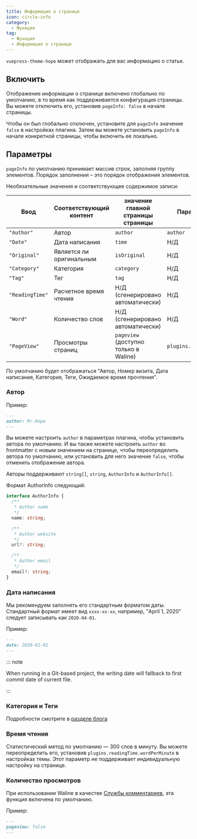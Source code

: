 ```yaml
---
title: Информация о странице
icon: circle-info
category:
  - Функция
tag:
  - Функция
  - Информация о странице
---
```


`vuepress-theme-hope` может отображать для вас информацию о статье.

<!-- more -->

## Включить

Отображение информации о странице включено глобально по умолчанию, в то время как поддерживается конфигурация страницы. Вы можете отключить его, установив `pageInfo: false` в начале страницы.

Чтобы он был глобально отключен, установите для `pageInfo` значение `false` в настройках плагина. Затем вы можете установить `pageInfo` в начале конкретной страницы, чтобы включить ее локально.

## Параметры <Badge text="Конфигурация страницы поддержки" />

`pageInfo` по умолчанию принимает массив строк, заполняя группу элементов. Порядок заполнения – это порядок отображения элементов.

Необязательные значения и соответствующее содержимое записи:

| Ввод            | Соответствующий контент  | значение главной страницы страницы    | Параметры темы             |
| --------------- | ------------------------ | ------------------------------------- | -------------------------- |
| `"Author"`      | Автор                    | `author`                              | `author`                   |
| `"Date"`        | Дата написания           | `time`                                | Н/Д                        |
| `"Original"`    | Является ли оригинальным | `isOriginal`                          | Н/Д                        |
| `"Category"`    | Категория                | `category`                            | Н/Д                        |
| `"Tag"`         | Тег                      | `tag`                                 | Н/Д                        |
| `"ReadingTime"` | Расчетное время чтения   | Н/Д (сгенерировано автоматически)     | Н/Д                        |
| `"Word"`        | Количество слов          | Н/Д (сгенерировано автоматически)     | Н/Д                        |
| `"PageView"`    | Просмотры страниц        | `pageview` (доступно только в Waline) | `plugins.comment.pageview` |

По умолчанию будет отображаться "Автор, Номер визита, Дата написания, Категория, Теги, Ожидаемое время прочтения".

### Автор <Badge text="Конфигурация страницы поддержки" />

Пример:

```md
---
author: Mr.Hope
---
```

Вы можете настроить `author` в параметрах плагина, чтобы установить автора по умолчанию. И вы также можете настроить `author` во frontmatter с новым значением на странице, чтобы переопределить автора по умолчанию, или установить для него значение `false`, чтобы отменить отображение автора.

Авторы поддерживают `string[]`, `string`, `AuthorInfo` и `AuthorInfo[]`.

Формат AuthorInfo следующий:

```ts
interface AuthorInfo {
  /**
   * Author name
   */
  name: string;

  /**
   * Author website
   */
  url?: string;

  /**
   * Author email
   */
  email?: string;
}
```

### Дата написания

Мы рекомендуем заполнять его стандартным форматом даты. Стандартный формат имеет вид `xxxx-xx-xx`, например, "April 1, 2020" следует записывать как `2020-04-01`.

Пример:

```md
---
date: 2020-01-01
---
```

::: note

When running in a Git-based project, the writing date will fallback to first commit date of current file.

:::

### Категория и Теги

Подробности смотрите в [разделе блога](../blog/category-and-tags.md)

### Время чтения

Статистический метод по умолчанию — 300 слов в минуту. Вы можете переопределить его, установив `plugins.readingTime.wordPerMinute` в настройках темы. Этот параметр не поддерживает индивидуальную настройку на странице.

### Количество просмотров <Badge text="Конфигурация страницы поддержки" />

При использовании Waline в качестве [Службы комментариев](comment.md), эта функция включена по умолчанию.

Пример:

```md
---
pageview: false
---
```
